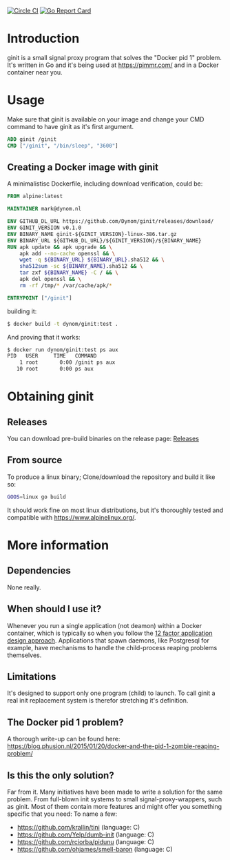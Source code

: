 [![Circle CI](https://circleci.com/gh/Dynom/ginit/tree/master.svg?style=shield)](https://circleci.com/gh/Dynom/ginit) [![Go Report Card](https://goreportcard.com/badge/github.com/Dynom/ginit)](https://goreportcard.com/report/github.com/Dynom/ginit)

# Introduction

ginit is a small signal proxy program that solves the "Docker pid 1" problem. It's written in Go and it's being used at https://pimmr.com/ and in a Docker container near you.

# Usage

Make sure that ginit is available on your image and change your CMD command to have ginit as it's first argument.

```dockerfile
ADD ginit /ginit
CMD ["/ginit", "/bin/sleep", "3600"]
```

## Creating a Docker image with ginit

A minimalistisc Dockerfile, including download verification, could be:

```dockerfile
FROM alpine:latest

MAINTAINER mark@dynom.nl

ENV GITHUB_DL_URL https://github.com/Dynom/ginit/releases/download/
ENV GINIT_VERSION v0.1.0
ENV BINARY_NAME ginit-${GINIT_VERSION}-linux-386.tar.gz
ENV BINARY_URL ${GITHUB_DL_URL}/${GINIT_VERSION}/${BINARY_NAME}
RUN apk update && apk upgrade && \
    apk add --no-cache openssl && \
    wget -q ${BINARY_URL} ${BINARY_URL}.sha512 && \
    sha512sum -sc ${BINARY_NAME}.sha512 && \
    tar zxf ${BINARY_NAME} -C / && \
    apk del openssl && \
    rm -rf /tmp/* /var/cache/apk/*

ENTRYPOINT ["/ginit"]
```
building it:
```sh
$ docker build -t dynom/ginit:test .
```

And proving that it works:
```sh
$ docker run dynom/ginit:test ps aux
PID   USER     TIME   COMMAND
    1 root       0:00 /ginit ps aux
   10 root       0:00 ps aux
```

# Obtaining ginit
## Releases
You can download pre-build binaries on the release page: [Releases](https://github.com/Dynom/ginit/releases)
## From source

To produce a linux binary; Clone/download the repository and build it like so:

```sh
GOOS=linux go build
```

It should work fine on most linux distributions, but it's thoroughly tested and compatible with https://www.alpinelinux.org/.

# More information

## Dependencies
None really.

## When should I use it?
Whenever you run a single application (not deamon) within a Docker container, which is typically so when you follow the [12 factor application design approach](http://12factor.net/). Applications that spawn daemons, like Postgresql for example, have mechanisms to handle the child-process reaping problems themselves.

## Limitations
It's designed to support only one program (child) to launch. To call ginit a real init replacement system is therefor stretching it's  definition.

## The Docker pid 1 problem?
A thorough write-up can be found here: https://blog.phusion.nl/2015/01/20/docker-and-the-pid-1-zombie-reaping-problem/

## Is this the only solution?
Far from it. Many initiatives have been made to write a solution for the same problem. From full-blown init systems to small signal-proxy-wrappers, such as ginit. Most of them contain more features and might offer you something specific that you need: To name a few:

* https://github.com/krallin/tini (language: C)
* https://github.com/Yelp/dumb-init (language: C)
* https://github.com/rciorba/pidunu (language: C)
* https://github.com/ohjames/smell-baron (language: C)
